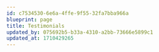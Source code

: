 ```yaml
---
id: c7534530-6e6a-4ffe-9f55-32fa7bba966a
blueprint: page
title: Testimonials
updated_by: 075692b5-b33a-4310-a2bb-73666e5899c1
updated_at: 1710429265
---
```

